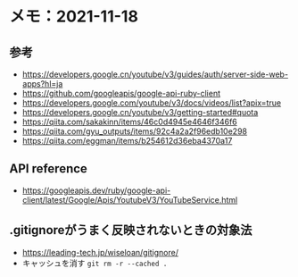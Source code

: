 # メモ：2021-11-18
## 参考
- https://developers.google.cn/youtube/v3/guides/auth/server-side-web-apps?hl=ja
- https://github.com/googleapis/google-api-ruby-client
- https://developers.google.com/youtube/v3/docs/videos/list?apix=true
- https://developers.google.cn/youtube/v3/getting-started#quota
- https://qiita.com/sakakinn/items/46c0d4945e4646f346f6
- https://qiita.com/gyu_outputs/items/92c4a2a2f96edb10e298
- https://qiita.com/eggman/items/b254612d36eba4370a17


## API reference
- https://googleapis.dev/ruby/google-api-client/latest/Google/Apis/YoutubeV3/YouTubeService.html
## .gitignoreがうまく反映されないときの対象法
- https://leading-tech.jp/wiseloan/gitignore/
- キャッシュを消す
`git rm -r --cached .`



